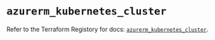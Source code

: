 # `azurerm_kubernetes_cluster`

Refer to the Terraform Registory for docs: [`azurerm_kubernetes_cluster`](https://registry.terraform.io/providers/hashicorp/azurerm/3.77.0/docs/resources/kubernetes_cluster).
